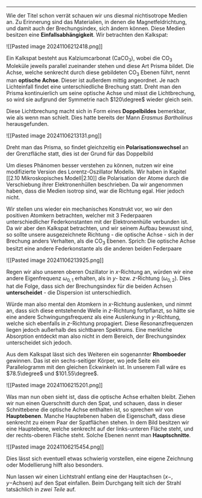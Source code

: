 ***

Wie der Titel schon verrät schauen wir uns diesmal nichtisotrope Medien an. Zu Erinnerung sind das Materialien, in denen die Magnetfeldrichtung, und damit auch der Brechungsindex, sich ändern können. Diese Medien besitzen eine **Einfallsabhängigkeit**. Wir betrachten den Kalkspat:

![[Pasted image 20241106212418.png]]

Ein Kalkspat besteht aus Kalziumcarbonat ($\text{CaCO}_{3}$), wobei die $\text{CO}_{3}$ Moleküle jeweils parallel zueinander stehen und diese Art Prisma bildet. Die Achse, welche senkrecht durch diese gebildeten $\text{CO}_{3}$ Ebenen führt, nennt man **optische Achse**. Dieser ist außerdem mittig angeordnet. Je nach Lichteinfall findet eine unterschiedliche Brechung statt. Dreht man den Prisma kontinuierlich um seine optische Achse und misst die Lichtbrechung, so wird sie aufgrund der Symmetrie nach $120\degree$ wieder gleich sein.

Diese Lichtbrechung macht sich in Form eines **Doppelbildes** bemerkbar, wie als wenn man schielt. Dies hatte bereits der Mann *Erasmus Bartholinus* herausgefunden.

![[Pasted image 20241106213131.png]]

Dreht man das Prisma, so findet gleichzeitig ein **Polarisationswechsel** an der Grenzfläche statt, dies ist der Grund für das Doppelbild

Um dieses Phänomen besser verstehen zu können, nutzen wir eine modifizierte Version des Lorentz-Oszillator Modells. Wir haben in Kapitel [[2.10 Mikroskopisches Modell|2.10]] die Polarisation der Atome durch die Verschiebung ihrer Elektronenhüllen beschrieben. Da wir angenommen haben, dass die Medien isotrop sind, war die Richtung egal. Hier jedoch nicht.

Wir stellen uns wieder ein mechanisches Konstrukt vor, wo wir den positiven Atomkern betrachten, welcher mit 3  Federpaaren unterschiedlicher Federkonstanten mit der Elektronenhülle verbunden ist. Da wir aber den Kalkspat betrachten, und wir seinem Aufbau bewusst sind, so sollte unsere ausgezeichnete Richtung - die optische Achse - sich in der Brechung anders Verhalten, als die $\text{CO}_{3}$ Ebenen. Sprich: Die optische Achse besitzt eine andere Federkonstante als die anderen beiden Federpaare

![[Pasted image 20241106213925.png]]

Regen wir also unseren oberen Oszillator in $x$-Richtung an, würden wir eine andere Eigenfrequenz $\omega_{0,1}$ erhalten, als in $y$- bzw. $z$-Richtung ($\omega_{0,2}$). Dies hat die Folge, dass sich der Brechungsindex für die beiden Achsen **unterscheidet** - die Dispersion ist unterschiedlich.

Würde man also mental den Atomkern in $x$-Richtung auslenken, und nimmt an, dass sich diese entstehende Welle in $z$-Richtung fortpflanzt, so hätte sie eine andere Schwingungsfrequenz als eine Auslenkung in $y$-Richtung, welche sich ebenfalls in $z$-Richtung propagiert. Diese Resonanzfrequenzen liegen jedoch außerhalb des sichtbaren Spektrums. Eine merkliche Absorption entdeckt man also nicht in dem Bereich, der Brechungsindex unterscheidet sich jedoch.

Aus dem Kalkspat lässt sich des Weiteren ein sogenannter **Rhomboeder** gewinnen. Das ist ein sechs-seitiger Körper, wo jede Seite ein Parallelogramm mit den gleichen Eckwinkeln ist. In unserem Fall wäre es $78.5\degree$ und $101.55\degree$. 

![[Pasted image 20241106215201.png]]

Was man nun oben sieht ist, dass die optische Achse erhalten bleibt. Ziehen wir nun einen Querschnitt durch den Spat, und schauen, dass in dieser Schnittebene die optische Achse enthalten ist, so sprechen wir von **Hauptebenen**. Manche Hauptebenen haben die Eigenschaft, dass diese senkrecht zu einem Paar der Spatflächen stehen. In dem Bild besitzen wir eine Hauptebene, welche senkrecht auf der links-unteren Fläche steht, und der rechts-oberen Fläche steht. Solche Ebenen nennt man **Hauptschnitte**.

![[Pasted image 20241106215454.png]]

Dies lässt sich eventuell etwas schwierig vorstellen, eine eigene Zeichnung oder Modellierung hilft also besonders.

Nun lassen wir einen Lichtstrahl entlang eine der Hauptachsen ($x-$, $y-$Achsen) auf den Spat einfallen. Beim Durchgang teilt sich der Strahl tatsächlich in *zwei Teile* auf.